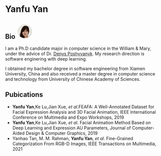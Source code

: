 
# Yanfu Yan 

## Bio ![img](yanfu.png)

I am a Ph.D candidate major in computer science in the William & Mary, under the advice of Dr. [Denys Poshyvanyk](https://www.cs.wm.edu/~denys/index.html). My research direction is software enginering with deep learning.

I obtained my bachelor degree in software engineering from Xiamen University, China and also received a master degree in computer science and technology from University of Chinese Academy of Sciences.


## Pubications

- **Yanfu Yan**,Ke Lu,Jian Xue, *et al*.FEAFA: A Well-Annotated Dataset for Facial Expression Analysis and 3D Facial Animation, IEEE International Conference on Multimedia and Expo Workshops, 2019
- **Yanfu Yan**,Ke Lu,Jian Xue, *et al*. Facial Animation Method Based on Deep Learning and Expression AU Parameters, Journal of Computer-Aided Design & Computer Graphics, 2019
- Yanhao Tan, M. M. Rahman, **Yanfu Yan**, *et al*. Fine-Grained Categorization From RGB-D Images, IEEE Transactions on Multimedia, 2021 





